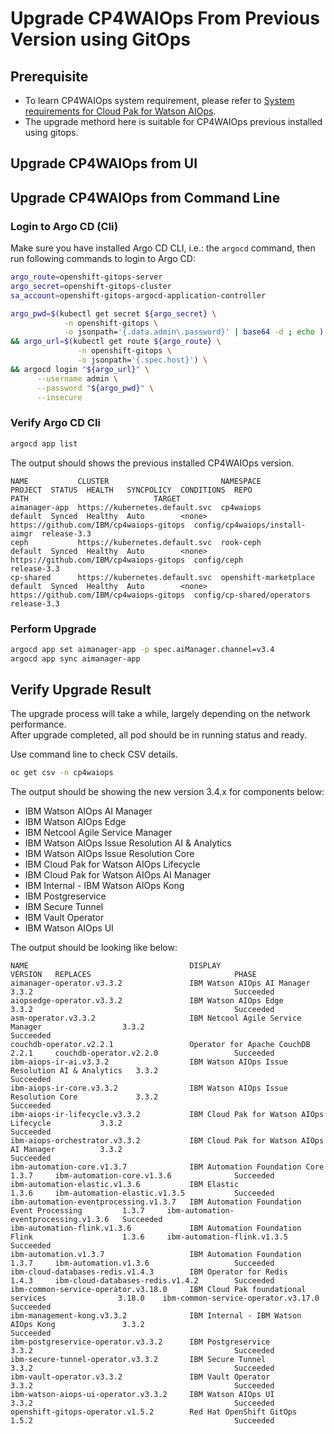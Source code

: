# Upgrade CP4WAIOps From Previous Version using GitOps

## Prerequisite

- To learn CP4WAIOps system requirement, please refer to [System requirements for Cloud Pak for Watson AIOps](https://www.ibm.com/docs/en/cloud-paks/cloud-pak-watson-aiops/3.3.0?topic=planning-system-requirements).
- The upgrade methord here is suitable for CP4WAIOps previous installed using gitops.

## Upgrade CP4WAIOps from UI

## Upgrade CP4WAIOps from Command Line

### Login to Argo CD (Cli)

Make sure you have installed Argo CD CLI, i.e.: the `argocd` command, then run following commands to login to Argo CD:

```sh
argo_route=openshift-gitops-server
argo_secret=openshift-gitops-cluster
sa_account=openshift-gitops-argocd-application-controller

argo_pwd=$(kubectl get secret ${argo_secret} \
            -n openshift-gitops \
            -o jsonpath='{.data.admin\.password}' | base64 -d ; echo ) \
&& argo_url=$(kubectl get route ${argo_route} \
               -n openshift-gitops \
               -o jsonpath='{.spec.host}') \
&& argocd login "${argo_url}" \
      --username admin \
      --password "${argo_pwd}" \
      --insecure
```

### Verify Argo CD Cli 

```bash
argocd app list
```

The output should shows the previous installed CP4WAIOps version.
```
NAME           CLUSTER                         NAMESPACE              PROJECT  STATUS  HEALTH   SYNCPOLICY  CONDITIONS  REPO                                     PATH                            TARGET
aimanager-app  https://kubernetes.default.svc  cp4waiops              default  Synced  Healthy  Auto        <none>      https://github.com/IBM/cp4waiops-gitops  config/cp4waiops/install-aimgr  release-3.3
ceph           https://kubernetes.default.svc  rook-ceph              default  Synced  Healthy  Auto        <none>      https://github.com/IBM/cp4waiops-gitops  config/ceph                     release-3.3
cp-shared      https://kubernetes.default.svc  openshift-marketplace  default  Synced  Healthy  Auto        <none>      https://github.com/IBM/cp4waiops-gitops  config/cp-shared/operators      release-3.3
```

### Perform Upgrade

```bash
argocd app set aimanager-app -p spec.aiManager.channel=v3.4
argocd app sync aimanager-app
```

## Verify Upgrade Result

The upgrade process will take a while, largely depending on the network performance.  
After upgrade completed, all pod should be in running status and ready.  

Use command line to check CSV details.
```bash
oc get csv -n cp4waiops
```

The output should be showing the new version 3.4.x for components below:
- IBM Watson AIOps AI Manager
- IBM Watson AIOps Edge
- IBM Netcool Agile Service Manager
- IBM Watson AIOps Issue Resolution AI & Analytics
- IBM Watson AIOps Issue Resolution Core
- IBM Cloud Pak for Watson AIOps Lifecycle
- IBM Cloud Pak for Watson AIOps AI Manager
- IBM Internal - IBM Watson AIOps Kong
- IBM Postgreservice
- IBM Secure Tunnel
- IBM Vault Operator
- IBM Watson AIOps UI

The output should be looking like below:
```
NAME                                    DISPLAY                                            VERSION   REPLACES                                PHASE
aimanager-operator.v3.3.2               IBM Watson AIOps AI Manager                        3.3.2                                             Succeeded
aiopsedge-operator.v3.3.2               IBM Watson AIOps Edge                              3.3.2                                             Succeeded
asm-operator.v3.3.2                     IBM Netcool Agile Service Manager                  3.3.2                                             Succeeded
couchdb-operator.v2.2.1                 Operator for Apache CouchDB                        2.2.1     couchdb-operator.v2.2.0                 Succeeded
ibm-aiops-ir-ai.v3.3.2                  IBM Watson AIOps Issue Resolution AI & Analytics   3.3.2                                             Succeeded
ibm-aiops-ir-core.v3.3.2                IBM Watson AIOps Issue Resolution Core             3.3.2                                             Succeeded
ibm-aiops-ir-lifecycle.v3.3.2           IBM Cloud Pak for Watson AIOps Lifecycle           3.3.2                                             Succeeded
ibm-aiops-orchestrator.v3.3.2           IBM Cloud Pak for Watson AIOps AI Manager          3.3.2                                             Succeeded
ibm-automation-core.v1.3.7              IBM Automation Foundation Core                     1.3.7     ibm-automation-core.v1.3.6              Succeeded
ibm-automation-elastic.v1.3.6           IBM Elastic                                        1.3.6     ibm-automation-elastic.v1.3.5           Succeeded
ibm-automation-eventprocessing.v1.3.7   IBM Automation Foundation Event Processing         1.3.7     ibm-automation-eventprocessing.v1.3.6   Succeeded
ibm-automation-flink.v1.3.6             IBM Automation Foundation Flink                    1.3.6     ibm-automation-flink.v1.3.5             Succeeded
ibm-automation.v1.3.7                   IBM Automation Foundation                          1.3.7     ibm-automation.v1.3.6                   Succeeded
ibm-cloud-databases-redis.v1.4.3        IBM Operator for Redis                             1.4.3     ibm-cloud-databases-redis.v1.4.2        Succeeded
ibm-common-service-operator.v3.18.0     IBM Cloud Pak foundational services                3.18.0    ibm-common-service-operator.v3.17.0     Succeeded
ibm-management-kong.v3.3.2              IBM Internal - IBM Watson AIOps Kong               3.3.2                                             Succeeded
ibm-postgreservice-operator.v3.3.2      IBM Postgreservice                                 3.3.2                                             Succeeded
ibm-secure-tunnel-operator.v3.3.2       IBM Secure Tunnel                                  3.3.2                                             Succeeded
ibm-vault-operator.v3.3.2               IBM Vault Operator                                 3.3.2                                             Succeeded
ibm-watson-aiops-ui-operator.v3.3.2     IBM Watson AIOps UI                                3.3.2                                             Succeeded
openshift-gitops-operator.v1.5.2        Red Hat OpenShift GitOps                           1.5.2                                             Succeeded
```